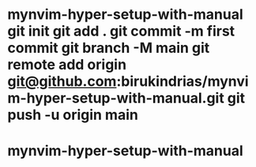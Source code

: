 # mynvim-hyper-setup-with-manual git init git add . git commit -m first commit git branch -M main git remote add origin git@github.com:birukindrias/mynvim-hyper-setup-with-manual.git git push -u origin main
# mynvim-hyper-setup-with-manual
